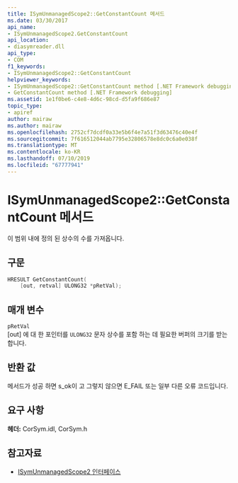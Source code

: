 ```yaml
---
title: ISymUnmanagedScope2::GetConstantCount 메서드
ms.date: 03/30/2017
api_name:
- ISymUnmanagedScope2.GetConstantCount
api_location:
- diasymreader.dll
api_type:
- COM
f1_keywords:
- ISymUnmanagedScope2::GetConstantCount
helpviewer_keywords:
- ISymUnmanagedScope2::GetConstantCount method [.NET Framework debugging]
- GetConstantCount method [.NET Framework debugging]
ms.assetid: 1e1f0be6-c4e8-4d6c-98cd-d5fa9f686e87
topic_type:
- apiref
author: mairaw
ms.author: mairaw
ms.openlocfilehash: 2752cf7dcdf0a33e5b6f4e7a51f3d63476c40e4f
ms.sourcegitcommit: 7f616512044ab7795e32806578e8dc0c6a0e038f
ms.translationtype: MT
ms.contentlocale: ko-KR
ms.lasthandoff: 07/10/2019
ms.locfileid: "67777941"
---
```

# <a name="isymunmanagedscope2getconstantcount-method"></a>ISymUnmanagedScope2::GetConstantCount 메서드
이 범위 내에 정의 된 상수의 수를 가져옵니다.  
  
## <a name="syntax"></a>구문  
  
```cpp  
HRESULT GetConstantCount(  
    [out, retval] ULONG32 *pRetVal);  
```  
  
## <a name="parameters"></a>매개 변수  
 `pRetVal`  
 [out] 에 대 한 포인터를 `ULONG32` 문자 상수를 포함 하는 데 필요한 버퍼의 크기를 받는 합니다.  
  
## <a name="return-value"></a>반환 값  
 메서드가 성공 하면 s_ok이 고 그렇지 않으면 E_FAIL 또는 일부 다른 오류 코드입니다.  
  
## <a name="requirements"></a>요구 사항  
 **헤더:** CorSym.idl, CorSym.h  
  
## <a name="see-also"></a>참고자료

- [ISymUnmanagedScope2 인터페이스](../../../../docs/framework/unmanaged-api/diagnostics/isymunmanagedscope2-interface.md)
